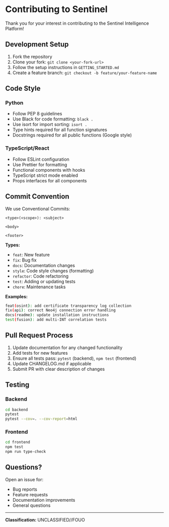 # Contributing to Sentinel

Thank you for your interest in contributing to the Sentinel Intelligence Platform!

## Development Setup

1. Fork the repository
2. Clone your fork: `git clone <your-fork-url>`
3. Follow the setup instructions in `GETTING_STARTED.md`
4. Create a feature branch: `git checkout -b feature/your-feature-name`

## Code Style

### Python
- Follow PEP 8 guidelines
- Use Black for code formatting: `black .`
- Use isort for import sorting: `isort .`
- Type hints required for all function signatures
- Docstrings required for all public functions (Google style)

### TypeScript/React
- Follow ESLint configuration
- Use Prettier for formatting
- Functional components with hooks
- TypeScript strict mode enabled
- Props interfaces for all components

## Commit Convention

We use Conventional Commits:

```
<type>(<scope>): <subject>

<body>

<footer>
```

**Types:**
- `feat`: New feature
- `fix`: Bug fix
- `docs`: Documentation changes
- `style`: Code style changes (formatting)
- `refactor`: Code refactoring
- `test`: Adding or updating tests
- `chore`: Maintenance tasks

**Examples:**
```bash
feat(osint): add certificate transparency log collection
fix(api): correct Neo4j connection error handling
docs(readme): update installation instructions
test(fusion): add multi-INT correlation tests
```

## Pull Request Process

1. Update documentation for any changed functionality
2. Add tests for new features
3. Ensure all tests pass: `pytest` (backend), `npm test` (frontend)
4. Update CHANGELOG.md if applicable
5. Submit PR with clear description of changes

## Testing

### Backend
```bash
cd backend
pytest
pytest --cov=. --cov-report=html
```

### Frontend
```bash
cd frontend
npm test
npm run type-check
```

## Questions?

Open an issue for:
- Bug reports
- Feature requests
- Documentation improvements
- General questions

---

**Classification:** UNCLASSIFIED//FOUO

